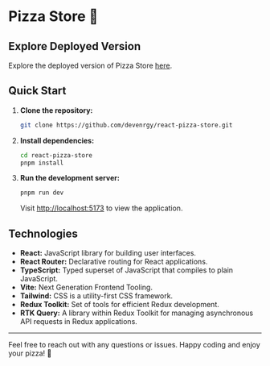 # Pizza Store 🍕

## Explore Deployed Version

Explore the deployed version of Pizza Store [here]().

## Quick Start

1. **Clone the repository:**

   ```bash
   git clone https://github.com/devenrgy/react-pizza-store.git
   ```

2. **Install dependencies:**

   ```bash
   cd react-pizza-store
   pnpm install
   ```

3. **Run the development server:**

   ```bash
   pnpm run dev
   ```

   Visit [http://localhost:5173](http://localhost:5173) to view the application.

## Technologies

- **React:** JavaScript library for building user interfaces.
- **React Router:** Declarative routing for React applications.
- **TypeScript:** Typed superset of JavaScript that compiles to plain JavaScript.
- **Vite:** Next Generation Frontend Tooling.
- **Tailwind:** CSS is a utility-first CSS framework.
- **Redux Toolkit:** Set of tools for efficient Redux development.
- **RTK Query:** A library within Redux Toolkit for managing asynchronous API requests in Redux applications.

---

Feel free to reach out with any questions or issues. Happy coding and enjoy your pizza! 🍕
